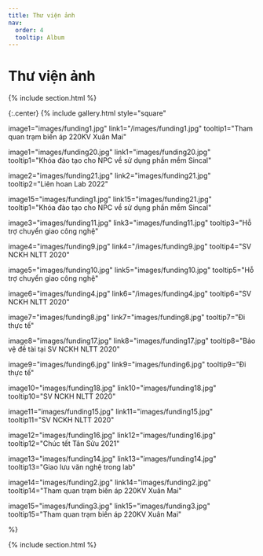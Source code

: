 ```yaml
---
title: Thư viện ảnh
nav:
  order: 4
  tooltip: Album
---
```


# <i class="fas fa-feather-alt"></i>Thư viện ảnh

{% include section.html %}

{:.center}
{% include gallery.html style="square"

image1="images/funding1.jpg" link1="/images/funding1.jpg" tooltip1="Tham quan trạm biến áp 220KV Xuân Mai" 

image1="images/funding20.jpg" link1="images/funding20.jpg" tooltip1="Khóa đào tạo cho NPC về sử dụng phần mềm Sincal"

image2="images/funding21.jpg" link2="images/funding21.jpg" tooltip2="Liên hoan Lab 2022"

 image15="images/funding1.jpg" link15="images/funding21.jpg" tooltip1="Khóa đào tạo cho NPC về sử dụng phần mềm Sincal" 

image3="images/funding11.jpg" link3="images/funding11.jpg" tooltip3="Hỗ trợ chuyển giao công nghệ"

image4="images/funding9.jpg" link4="/images/funding9.jpg" tooltip4="SV NCKH NLTT 2020"

image5="images/funding10.jpg" link5="images/funding10.jpg" tooltip5="Hỗ trợ chuyển giao công nghệ"

image6="images/funding4.jpg" link6="/images/funding4.jpg" tooltip6="SV NCKH NLTT 2020"

image7="images/funding8.jpg" link7="images/funding8.jpg" tooltip7="Đi thực tế"

image8="images/funding17.jpg" link8="images/funding17.jpg" tooltip8="Bảo vệ đề tài tại SV NCKH NLTT 2020"

image9="images/funding6.jpg" link9="images/funding6.jpg" tooltip9="Đi thực tế"

image10="images/funding18.jpg" link10="images/funding18.jpg" tooltip10="SV NCKH NLTT 2020"

image11="images/funding15.jpg" link11="images/funding15.jpg" tooltip11="SV NCKH NLTT 2020"

image12="images/funding16.jpg" link12="images/funding16.jpg" tooltip12="Chúc tết Tân Sửu 2021"

image13="images/funding14.jpg" link13="images/funding14.jpg" tooltip13="Giao lưu văn nghệ trong lab"

image14="images/funding2.jpg" link14="images/funding2.jpg" tooltip14="Tham quan trạm biến áp 220KV Xuân Mai"

image15="images/funding3.jpg" link15="images/funding3.jpg" tooltip15="Tham quan trạm biến áp 220KV Xuân Mai"

 %}

{% include section.html %}
